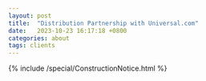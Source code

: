 ```yaml
---
layout: post
title:  "Distribution Partnership with Universal.com"
date:   2023-10-23 16:17:18 +0800
categories: about
tags: clients
---
```


<div class="Space">{% include /special/ConstructionNotice.html %}</div>

